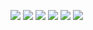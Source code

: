 ![](/subquery/discount_import.jpg)
![](/subquery/discount_import2.jpg)
![](/subquery/discount_import3.jpg)
![](/subquery/import1.jpg)
![](/subquery/person_table.jpg)
![](/subquery/delet_person.jpg)
![]()
